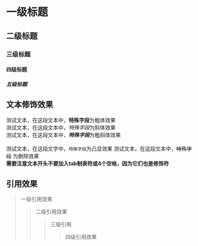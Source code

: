 # 一级标题
## 二级标题
### 三级标题
#### 四级标题
##### 五级标题



## 文本修饰效果

测试文本，在这段文本中，**特殊字段**为粗体效果<br>
测试文本，在这段文本中，*特殊字段*为斜体效果<br>
测试文本，在这段文本中，***特殊字段***为粗斜体效果<br><br>
测试文本，在这段文字中，`特殊字段`为凸显效果
测试文本，在这段文本中，~~特殊字段~~ 为删除效果<br>
**需要注意文本开头不要加入tab制表符或4个空格，因为它们也是修饰符**<br>

## 引用效果
> 一级引用效果
>> 二级引用效果
>>> 三级引用
>>>> 四级引用效果

